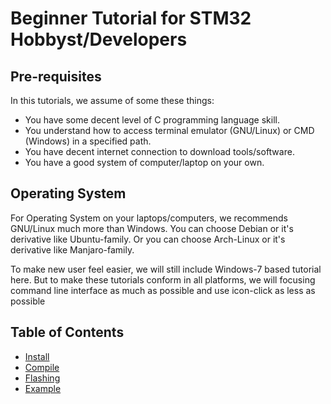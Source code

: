 # Beginner Tutorial for STM32 Hobbyst/Developers

## Pre-requisites

In this tutorials, we assume of some these things:
- You have some decent level of C programming language skill.
- You understand how to access terminal emulator (GNU/Linux) or CMD (Windows) in a specified path.
- You have decent internet connection to download tools/software.
- You have a good system of computer/laptop on your own.

## Operating System

For Operating System on your laptops/computers, we recommends GNU/Linux much more than Windows.
You can choose Debian or it's derivative like Ubuntu-family.
Or you can choose Arch-Linux or it's derivative like Manjaro-family.

To make new user feel easier, we will still include Windows-7 based tutorial here.
But to make these tutorials conform in all platforms, we will focusing command line interface as much as possible and use icon-click as less as possible

## Table of Contents
- [Install](https://github.com/mekatronik-achmadi/md_tutorial/blob/master/electronic/tutorials/stm32_install.md)
- [Compile](https://github.com/mekatronik-achmadi/md_tutorial/blob/master/electronic/tutorials/stm32_compile.md)
- [Flashing](https://github.com/mekatronik-achmadi/md_tutorial/blob/master/electronic/tutorials/stm32_flashing.md)
- [Example]()
